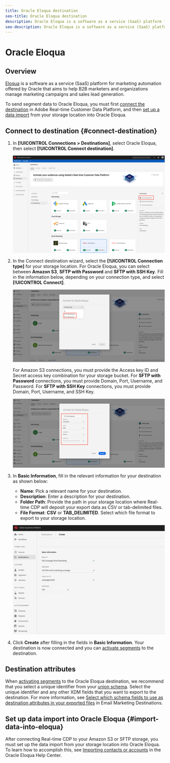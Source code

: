 ```yaml
---
title: Oracle Eloqua destination
seo-title: Oracle Eloqua destination
description: Oracle Eloqua is a software as a service (SaaS) platform for marketing automation offered by Oracle that aims to help B2B marketers and organizations manage marketing campaigns and sales lead generation.
seo-description: Oracle Eloqua is a software as a service (SaaS) platform for marketing automation offered by Oracle that aims to help B2B marketers and organizations manage marketing campaigns and sales lead generation.
---
```


# Oracle Eloqua

## Overview

[Eloqua](https://www.oracle.com/marketingcloud/products/marketing-automation/) is a software as a service (SaaS) platform for marketing automation offered by Oracle that aims to help B2B marketers and organizations manage marketing campaigns and sales lead generation.

To send segment data to Oracle Eloqua, you must first [connect the destination](#connect-destination) in Adobe Real-time Customer Data Platform, and then [set up a data import](#import-data-into-eloqua) from your storage location into Oracle Eloqua.

## Connect to destination {#connect-destination}

1. In **[!UICONTROL Connections > Destinations]**, select Oracle Eloqua, then select **[!UICONTROL Connect destination]**.

    ![Connect to Eloqua](/help/rtcdp/destinations/assets/connect-oracle-eloqua.png)

2. In the Connect destination wizard, select the **[!UICONTROL Connection type]** for your storage location. For Oracle Eloqua, you can select between **Amazon S3**, **SFTP with Password** and **SFTP with SSH Key**. Fill in the information below, depending on your connection type, and select **[!UICONTROL Connect]**.

    ![Set up Eloqua wizard](/help/rtcdp/destinations/assets/eloqua-wizard.png)

    For Amazon S3 connections, you must provide the Access key ID and Secret access key combination for your storage bucket.
    For **SFTP with Password** connections, you must provide Domain, Port, Username, and Password.
    For **SFTP with SSH Key** connections, you must provide Domain, Port, Username, and SSH Key.

    ![Fill in Eloqua information](/help/rtcdp/destinations/assets/eloqua-step2.png)

3. In **Basic Information**, fill in the relevant information for your destination as shown below: 
   * **Name**: Pick a relevant name for your destination.
   * **Description**: Enter a description for your destination.
   * **Folder Path**: Provide the path in your storage location where Real-time CDP will deposit your export data as CSV or tab-delimited files.
   * **File Format**: **CSV** or **TAB_DELIMITED**. Select which file format to export to your storage location.

    ![Eloqua basic information](/help/rtcdp/destinations/assets/eloqua-basic-information.png)

4. Click **Create** after filling in the fields in **Basic Information**. Your destination is now connected and you can [activate segments](/help/rtcdp/destinations/activate-destinations.md) to the destination.

## Destination attributes

When [activating segments](/help/rtcdp/destinations/activate-destinations.md) to the Oracle Eloqua destination, we recommend that you select a unique identifier from your [union schema](https://www.adobe.io/apis/experienceplatform/home/profile-identity-segmentation/profile-identity-segmentation-services.html#!api-specification/markdown/narrative/technical_overview/unified_profile_architectural_overview/unified_profile_architectural_overview.md). Select the unique identifier and any other XDM fields that you want to export to the destination. For more information, see [Select which schema fields to use as destination attributes in your exported files](/help/rtcdp/destinations/email-marketing-destinations.md#destination-attributes) in Email Marketing Destinations.

## Set up data import into Oracle Eloqua {#import-data-into-eloqua}

After connecting Real-time CDP to your Amazon S3 or SFTP storage, you must set up the data import from your storage location into Oracle Eloqua. To learn how to accomplish this, see [Importing contacts or accounts](https://docs.oracle.com/cloud/latest/marketingcs_gs/OMCAA/Help/DataImportExport/Tasks/ImportingContactsOrAccounts.htm) in the Oracle Eloqua Help Center.